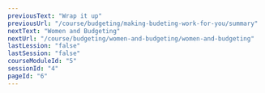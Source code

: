 ```yaml
---
previousText: "Wrap it up"
previousUrl: "/course/budgeting/making-budeting-work-for-you/summary"
nextText: "Women and Budgeting"
nextUrl: "/course/budgeting/women-and-budgeting/women-and-budgeting"
lastLession: "false"
lastSession: "false"
courseModuleId: "5"
sessionId: "4"
pageId: "6"
---
```



